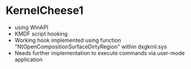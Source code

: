 # KernelCheese1
- using WinAPI 
- KMDF script hooking 
- Working hook implemented using function "NtOpenCompositionSurfaceDirtyRegion" within dxgkrnl.sys
- Needs further implementation to execute commands via user-mode application
